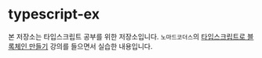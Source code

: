 # typescript-ex

본 저장소는 타입스크립트 공부를 위한 저장소입니다.
`노마드코더스`의 [타입스크립트로 블록체인 만들기](https://nomadcoders.co/typescript-for-beginners) 강의를 들으면서 실습한 내용입니다.
